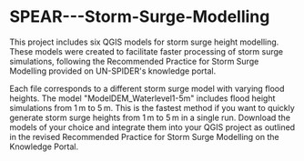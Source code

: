 # SPEAR---Storm-Surge-Modelling

This project includes six QGIS models for storm surge height modelling. These models were created to facilitate faster processing of storm surge simulations, following the Recommended Practice for Storm Surge Modelling provided on UN-SPIDER's knowledge portal.

Each file corresponds to a different storm surge model with varying flood heights.
The model "ModelDEM_Waterlevel1-5m" includes flood height simulations from 1 m to 5 m. This is the fastest method if you want to quickly generate storm surge heights from 1 m to 5 m in a single run.
Download the models of your choice and integrate them into your QGIS project as outlined in the revised Recommended Practice for Storm Surge Modelling on the Knowledge Portal.
